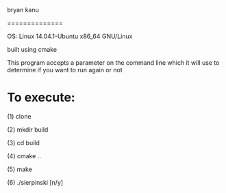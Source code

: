 bryan kanu

==============

OS: Linux 14.04.1-Ubuntu x86_64 GNU/Linux

built using cmake

This program accepts a parameter on the command line which it will use to determine if you want to run again or not

To execute:
==============
(1) clone

(2) mkdir build

(3) cd build

(4) cmake ..

(5) make

(6) ./sierpinski [n/y]